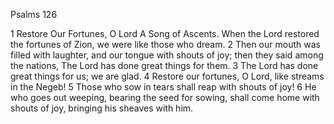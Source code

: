 Psalms 126

1	Restore Our Fortunes, O Lord A Song of Ascents. When the Lord restored the fortunes of Zion, we were like those who dream.
2	Then our mouth was filled with laughter, and our tongue with shouts of joy; then they said among the nations, The Lord has done great things for them.
3	The Lord has done great things for us; we are glad.
4	Restore our fortunes, O Lord, like streams in the Negeb!
5	Those who sow in tears shall reap with shouts of joy!
6	He who goes out weeping, bearing the seed for sowing, shall come home with shouts of joy, bringing his sheaves with him.

